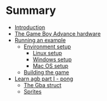# Summary

- [Introduction](./introduction/introduction.md)
- [The Game Boy Advance hardware](./hardware/hardware.md)
- [Running an example](./setup/getting_started.md)
    - [Environment setup](./setup/setup.md)
        - [Linux setup](./setup/linux.md)
        - [Windows setup]()
        - [Mac OS setup]()
    - [Building the game](./setup/building.md)
- [Learn agb part I - pong](./pong/01_introduction.md)
    - [The Gba struct](./pong/02_the_gba_struct.md)
    - [Sprites](./pong/03_sprites.md)